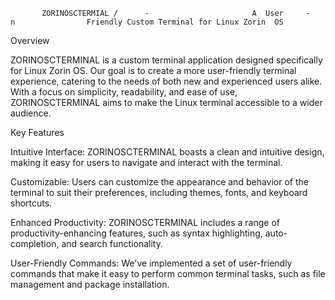            ZORINOSCTERMIAL /      -                       A  User     -                             n                Friendly Custom Terminal for Linux Zorin  OS    

Overview

ZORINOSCTERMINAL is a custom terminal application designed specifically for Linux Zorin OS. Our goal is to create a more user-friendly terminal experience, catering to the needs of both new and experienced users alike. With a focus on simplicity, readability, and ease of use, ZORINOSCTERMINAL aims to make the Linux terminal accessible to a wider audience.

Key Features

Intuitive Interface: ZORINOSCTERMINAL boasts a clean and intuitive design, making it easy for users to navigate and interact with the terminal.

Customizable: Users can customize the appearance and behavior of the terminal to suit their preferences, including themes, fonts, and keyboard shortcuts.

Enhanced Productivity: ZORINOSCTERMINAL includes a range of productivity-enhancing features, such as syntax highlighting, auto-completion, and search functionality.

User-Friendly Commands: We've implemented a set of user-friendly commands that make it easy to perform common terminal tasks, such as file management and package installation.
